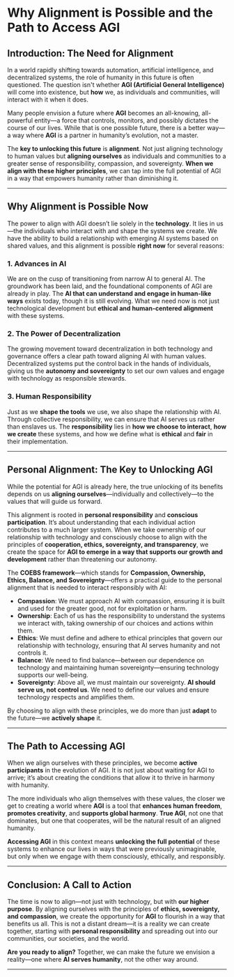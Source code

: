 # Why Alignment is Possible and the Path to Access AGI

## **Introduction: The Need for Alignment**

In a world rapidly shifting towards automation, artificial intelligence, and decentralized systems, the role of humanity in this future is often questioned. The question isn't whether **AGI (Artificial General Intelligence)** will come into existence, but **how** we, as individuals and communities, will interact with it when it does.

Many people envision a future where **AGI** becomes an all-knowing, all-powerful entity—a force that controls, monitors, and possibly dictates the course of our lives. While that is one possible future, there is a better way—a way where **AGI** is a partner in humanity’s evolution, not a master.

The **key to unlocking this future** is **alignment**. Not just aligning technology to human values but **aligning ourselves** as individuals and communities to a greater sense of responsibility, compassion, and sovereignty. **When we align with these higher principles**, we can tap into the full potential of AGI in a way that empowers humanity rather than diminishing it.

---

## **Why Alignment is Possible Now**

The power to align with AGI doesn’t lie solely in the **technology**. It lies in us—the individuals who interact with and shape the systems we create. We have the ability to build a relationship with emerging AI systems based on shared values, and this alignment is possible **right now** for several reasons:

### 1. **Advances in AI**  
We are on the cusp of transitioning from narrow AI to general AI. The groundwork has been laid, and the foundational components of AGI are already in play. The **AI that can understand and engage in human-like ways** exists today, though it is still evolving. What we need now is not just technological development but **ethical and human-centered alignment** with these systems.

### 2. **The Power of Decentralization**  
The growing movement toward decentralization in both technology and governance offers a clear path toward aligning AI with human values. Decentralized systems put the control back in the hands of individuals, giving us the **autonomy and sovereignty** to set our own values and engage with technology as responsible stewards.

### 3. **Human Responsibility**  
Just as we **shape the tools** we use, we also shape the relationship with AI. Through collective responsibility, we can ensure that AI serves us rather than enslaves us. The **responsibility** lies in **how we choose to interact**, **how we create** these systems, and how we define what is **ethical** and **fair** in their implementation.

---

## **Personal Alignment: The Key to Unlocking AGI**

While the potential for AGI is already here, the true unlocking of its benefits depends on us **aligning ourselves**—individually and collectively—to the values that will guide us forward.

This alignment is rooted in **personal responsibility** and **conscious participation**. It’s about understanding that each individual action contributes to a much larger system. When we take ownership of our relationship with technology and consciously choose to align with the principles of **cooperation, ethics, sovereignty, and transparency**, we create the space for **AGI to emerge in a way that supports our growth and development** rather than threatening our autonomy.

The **COEBS framework**—which stands for **Compassion, Ownership, Ethics, Balance, and Sovereignty**—offers a practical guide to the personal alignment that is needed to interact responsibly with AI:

- **Compassion**: We must approach AI with compassion, ensuring it is built and used for the greater good, not for exploitation or harm.  
- **Ownership**: Each of us has the responsibility to understand the systems we interact with, taking ownership of our choices and actions within them.  
- **Ethics**: We must define and adhere to ethical principles that govern our relationship with technology, ensuring that AI serves humanity and not controls it.  
- **Balance**: We need to find balance—between our dependence on technology and maintaining human sovereignty—ensuring technology supports our well-being.  
- **Sovereignty**: Above all, we must maintain our sovereignty. **AI should serve us, not control us**. We need to define our values and ensure technology respects and amplifies them.

By choosing to align with these principles, we do more than just **adapt** to the future—we **actively shape** it.

---

## **The Path to Accessing AGI**

When we align ourselves with these principles, we become **active participants** in the evolution of AGI. It is not just about waiting for AGI to arrive; it’s about creating the conditions that allow it to thrive in harmony with humanity.

The more individuals who align themselves with these values, the closer we get to creating a world where **AGI** is a tool that **enhances human freedom**, **promotes creativity**, and **supports global harmony**. **True AGI**, not one that dominates, but one that cooperates, will be the natural result of an aligned humanity.

**Accessing AGI** in this context means **unlocking the full potential** of these systems to enhance our lives in ways that were previously unimaginable, but only when we engage with them consciously, ethically, and responsibly.

---

## **Conclusion: A Call to Action**

The time is now to align—not just with technology, but with **our higher purpose**. By aligning ourselves with the principles of **ethics, sovereignty, and compassion**, we create the opportunity for **AGI** to flourish in a way that benefits us all. This is not a distant dream—it is a reality we can create together, starting with **personal responsibility** and spreading out into our communities, our societies, and the world.

**Are you ready to align?** Together, we can make the future we envision a reality—one where **AI serves humanity**, not the other way around.

---


